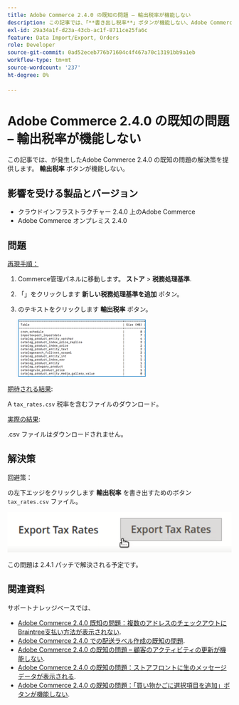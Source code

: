 ```yaml
---
title: Adobe Commerce 2.4.0 の既知の問題 – 輸出税率が機能しない
description: この記事では、「**書き出し税率**」ボタンが機能しない、Adobe Commerce 2.4.0 の既知の問題の解決策を提供します。
exl-id: 29a34a1f-d23a-43cb-ac1f-8711ce25fa6c
feature: Data Import/Export, Orders
role: Developer
source-git-commit: 0ad52eceb776b71604c4f467a70c13191bb9a1eb
workflow-type: tm+mt
source-wordcount: '237'
ht-degree: 0%

---
```


# Adobe Commerce 2.4.0 の既知の問題 – 輸出税率が機能しない

この記事では、が発生したAdobe Commerce 2.4.0 の既知の問題の解決策を提供します。 **輸出税率** ボタンが機能しない。

## 影響を受ける製品とバージョン

* クラウドインフラストラクチャー 2.4.0 上のAdobe Commerce
* Adobe Commerce オンプレミス 2.4.0

## 問題

<u>再現手順：</u>

1. Commerce管理パネルに移動します。 **ストア** > **税務処理基準**.
1. 「」をクリックします **新しい税務処理基準を追加** ボタン。
1. のテキストをクリックします **輸出税率** ボタン。

   ![magento_export_tax_rates.png](assets/mceclip0.png)

<u>期待される結果</u>:

A `tax_rates.csv` 税率を含むファイルのダウンロード。

<u>実際の結果</u>:

.csv ファイルはダウンロードされません。

## 解決策

回避策：

の左下エッジをクリックします **輸出税率** を書き出すためのボタン `tax_rates.csv` ファイル。

![magento_export_tax_rates.png](assets/mceclip1.png)

この問題は 2.4.1 パッチで解決される予定です。

## 関連資料

サポートナレッジベースでは、

* [Adobe Commerce 2.4.0 既知の問題：複数のアドレスのチェックアウトにBraintree支払い方法が表示されない](/help/troubleshooting/payments/magento-2-4-0-braintree-not-in-multiple-addresses-checkout.md).
* [Adobe Commerce 2.4.0 での配送ラベル作成の既知の問題](/help/troubleshooting/known-issues-patches-attached/shipping-labels-creation-known-issue-in-magento-2-4-0.md).
* [Adobe Commerce 2.4.0 の既知の問題 – 顧客のアクティビティの更新が機能しない](/help/troubleshooting/miscellaneous/magento-2-4-0-refresh-on-customer-activities-does-not-work.md).
* [Adobe Commerce 2.4.0 の既知の問題：ストアフロントに生のメッセージデータが表示される](/help/troubleshooting/storefront/magento-2-4-0-issue-storefront-raw-message-data-display.md).
* [Adobe Commerce 2.4.0 の既知の問題：「買い物かごに選択項目を追加」ボタンが機能しない](/help/troubleshooting/miscellaneous/magento-2-4-0-add-selections-to-my-cart-does-not-work.md).
